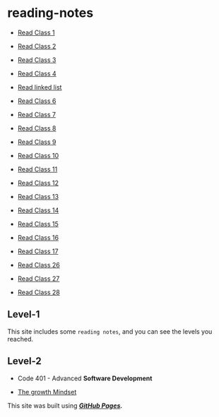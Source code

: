# reading-notes

* [Read Class 1](Read-Class-1.md)

* [Read Class 2](Read-Class-2.md)

* [Read Class 3](Read-Class-3.md)

* [Read Class 4](Read-Class-4.md)

* [Read linked list](Read-Linked-Lists.md)

* [Read Class 6](Read-Class-6.md)

* [Read Class 7](Read-Class-7.md)

* [Read Class 8](Read-Class-8.md)

* [Read Class 9](Read-Class-9.md)

* [Read Class 10](Read-Class-10.md)

* [Read Class 11](Read-Class-11.md)

* [Read Class 12](Read-Class-12.md)

* [Read Class 13](Read-Class-13.md)

* [Read Class 14](Read-Class-14.md)

* [Read Class 15](Read-Class-15.md)

* [Read Class 16](Read-Class-16.md)

* [Read Class 17](Read-Class-17.md)

* [Read Class 26](Read-Class-26.md)

* [Read Class 27](Read-Class-27.md)

* [Read Class 28](Read-Class-28.md)


## Level-1

This site includes some `reading notes`, and you can see the levels you reached.

## Level-2

* Code 401 - Advanced **Software Development**

* [The growth Mindset](The-growth-Mindset.md)
  
This site was built using ___[GitHub Pages](https://github.com/YamanAyoun).___


